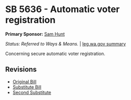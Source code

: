 # SB 5636 - Automatic voter registration
**Primary Sponsor:** [Sam Hunt](/person/leg/sam.hunt.md)

*Status: Referred to Ways & Means.* | [leg.wa.gov summary](https://app.leg.wa.gov/billsummary?BillNumber=5636&Year=2021)

Concerning secure automatic voter registration.

## Revisions
* [Original Bill](1/)
* [Substitute Bill](S/)
* [Second Substitute](S2/)